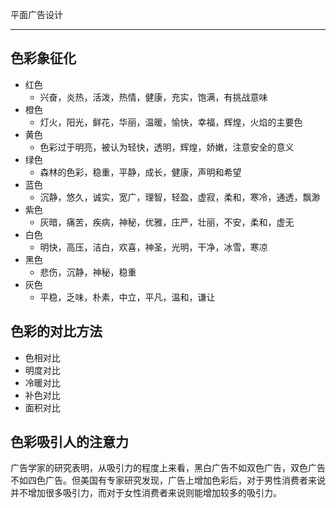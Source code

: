 平面广告设计

- - -

## 色彩象征化
- 红色
	- 兴奋，炎热，活泼，热情，健康，充实，饱满，有挑战意味
- 橙色
	- 灯火，阳光，鲜花，华丽，温暖，愉快，幸福，辉煌，火焰的主要色
- 黄色
	- 色彩过于明亮，被认为轻快，透明，辉煌，娇嫩，注意安全的意义
- 绿色
	- 森林的色彩，稳重，平静，成长，健康，声明和希望
- 蓝色
	- 沉静，悠久，诚实，宽广，理智，轻盈，虚寂，柔和，寒冷，通透，飘渺
- 紫色
	- 灰暗，痛苦，疾病，神秘，优雅，庄严，壮丽，不安，柔和，虚无
- 白色
	- 明快，高压，洁白，欢喜，神圣，光明，干净，冰雪，寒凉
- 黑色
	- 悲伤，沉静，神秘，稳重
- 灰色
	- 平稳，乏味，朴素，中立，平凡，温和，谦让


## 色彩的对比方法
- 色相对比
- 明度对比
- 冷暖对比
- 补色对比
- 面积对比

## 色彩吸引人的注意力
广告学家的研究表明，从吸引力的程度上来看，黑白广告不如双色广告，双色广告不如四色广告。但美国有专家研究发现，广告上增加色彩后，对于男性消费者来说并不增加很多吸引力，而对于女性消费者来说则能增加较多的吸引力。
